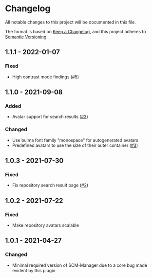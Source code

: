 # Changelog
All notable changes to this project will be documented in this file.

The format is based on [Keep a Changelog](https://keepachangelog.com/en/1.0.0/),
and this project adheres to [Semantic Versioning](https://semver.org/spec/v2.0.0.html).

## 1.1.1 - 2022-01-07
### Fixed
- High contrast mode findings ([#5](https://github.com/scm-manager/scm-repository-avatar-plugin/pull/5))

## 1.1.0 - 2021-09-08
### Added
- Avatar support for search results ([#3](https://github.com/scm-manager/scm-repository-avatar-plugin/pull/3))

### Changed
- Use bulma font family "monospace" for autogenerated avatars
- Predefined avatars to use the size of their outer container ([#3](https://github.com/scm-manager/scm-repository-avatar-plugin/pull/3))

## 1.0.3 - 2021-07-30
### Fixed
- Fix repository search result page ([#2](https://github.com/scm-manager/scm-repository-avatar-plugin/pull/2))

## 1.0.2 - 2021-07-22
### Fixed
- Make repository avatars scalable

## 1.0.1 - 2021-04-27
### Changed
- Minimal required version of SCM-Manager due to a core bug made evident by this plugin

